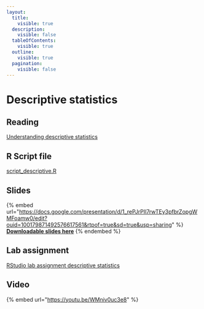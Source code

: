 ```yaml
---
layout:
  title:
    visible: true
  description:
    visible: false
  tableOfContents:
    visible: true
  outline:
    visible: true
  pagination:
    visible: false
---
```


# Descriptive statistics

## Reading

[Understanding descriptive statistics](https://drive.google.com/file/d/1313aMwi3FMDxMoIWgtl8Y95CEwfIWZV9/view?usp=sharing)

## R Script file

[script\_descriptive.R](https://drive.google.com/open?id=1qIHculVRo3WjqhQc5W3bYjGJ6iL4F0xR\&usp=drive\_fs)

## Slides

{% embed url="https://docs.google.com/presentation/d/1_rePJrPIl7rwTEy3pfbrZopgWMFoamw0/edit?ouid=100179871492576617561&rtpof=true&sd=true&usp=sharing" %}
[**Downloadable slides here**](https://docs.google.com/presentation/d/1\_rePJrPIl7rwTEy3pfbrZopgWMFoamw0/edit?usp=sharing\&ouid=100179871492576617561\&rtpof=true\&sd=true)
{% endembed %}

## Lab assignment

[RStudio lab assignment descriptive statistics](https://docs.google.com/document/d/1\_yR0S9uqiJpD5GhtboMJEUjQQdVurKVs?rtpof=true\&usp=drive\_fs)

## Video

{% embed url="https://youtu.be/WMniv0uc3e8" %}
